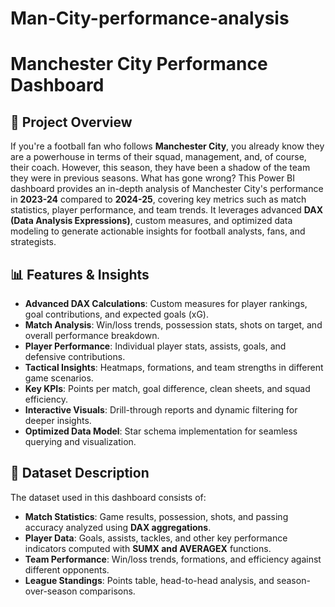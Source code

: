 # Man-City-performance-analysis
# Manchester City Performance Dashboard

## 📌 Project Overview
If you're a football fan who follows **Manchester City**, you already know they are a powerhouse in terms of their squad, management, and, of course, their coach.
However, this season, they have been a shadow of the team they were in previous seasons. What has gone wrong?
This Power BI dashboard provides an in-depth analysis of Manchester City's performance in **2023-24** compared to **2024-25**, covering key metrics such as match statistics, player performance, and team trends.
It leverages advanced **DAX (Data Analysis Expressions)**, custom measures, and optimized data modeling to generate actionable insights for football analysts, fans, and strategists.

## 📊 Features & Insights
- **Advanced DAX Calculations**: Custom measures for player rankings, goal contributions, and expected goals (xG).
- **Match Analysis**: Win/loss trends, possession stats, shots on target, and overall performance breakdown.
- **Player Performance**: Individual player stats, assists, goals, and defensive contributions.
- **Tactical Insights**: Heatmaps, formations, and team strengths in different game scenarios.
- **Key KPIs**: Points per match, goal difference, clean sheets, and squad efficiency.
- **Interactive Visuals**: Drill-through reports and dynamic filtering for deeper insights.
- **Optimized Data Model**: Star schema implementation for seamless querying and visualization.

## 📂 Dataset Description
The dataset used in this dashboard consists of:
- **Match Statistics**: Game results, possession, shots, and passing accuracy analyzed using **DAX aggregations**.
- **Player Data**: Goals, assists, tackles, and other key performance indicators computed with **SUMX and AVERAGEX** functions.
- **Team Performance**: Win/loss trends, formations, and efficiency against different opponents.
- **League Standings**: Points table, head-to-head analysis, and season-over-season comparisons.
